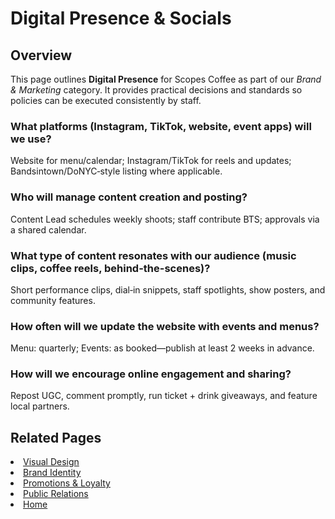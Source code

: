 # Digital Presence & Socials

## Overview
This page outlines **Digital Presence** for Scopes Coffee as part of our _Brand & Marketing_ category. It provides practical decisions and standards so policies can be executed consistently by staff.

### What platforms (Instagram, TikTok, website, event apps) will we use?
Website for menu/calendar; Instagram/TikTok for reels and updates; Bandsintown/DoNYC‑style listing where applicable.

### Who will manage content creation and posting?
Content Lead schedules weekly shoots; staff contribute BTS; approvals via a shared calendar.

### What type of content resonates with our audience (music clips, coffee reels, behind-the-scenes)?
Short performance clips, dial‑in snippets, staff spotlights, show posters, and community features.

### How often will we update the website with events and menus?
Menu: quarterly; Events: as booked—publish at least 2 weeks in advance.

### How will we encourage online engagement and sharing?
Repost UGC, comment promptly, run ticket + drink giveaways, and feature local partners.

## Related Pages
<li><a href="ambience.md">Visual Design</a></li>
<li><a href="brand.md">Brand Identity</a></li>
<li><a href="loyalties.md">Promotions &amp; Loyalty</a></li>
<li><a href="relations.md">Public Relations</a></li>
<li><a href="index.html">Home</a></li>